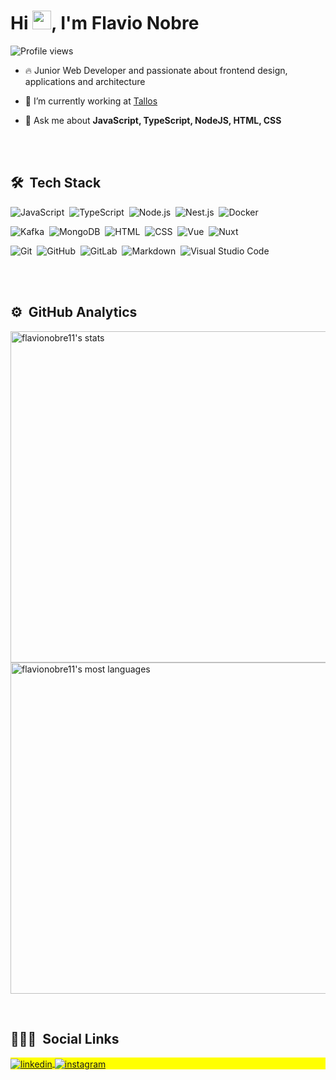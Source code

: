 <h1 align="left">Hi <img src="https://raw.githubusercontent.com/kaueMarques/kaueMarques/master/hi.gif" width="30px">, I'm Flavio Nobre</h1>
<p align="left"> <img src="https://komarev.com/ghpvc/?username=flavionobre11&color=yellow" alt="Profile views" /> </p>

- 🔥 Junior Web Developer and passionate about frontend design, applications and architecture 

- 🔭 I’m currently working at [Tallos](https://tallos.com.br/)

- 💬 Ask me about **JavaScript, TypeScript, NodeJS, HTML, CSS**

<br><br>

## 🛠 &nbsp;Tech Stack


![JavaScript](https://img.shields.io/badge/-JavaScript-05122A?style=flat&logo=javascript)&nbsp; ![TypeScript](https://img.shields.io/badge/-TypeScript-05122A?style=flat&logo=typescript)&nbsp; ![Node.js](https://img.shields.io/badge/-Node.js-05122A?style=flat&logo=node.js)&nbsp; ![Nest.js](https://img.shields.io/badge/-Nest.js-05122A?style=flat&logo=NestJs)&nbsp; ![Docker](https://img.shields.io/badge/-Docker-05122A?style=flat&logo=Docker)&nbsp;

![Kafka](https://img.shields.io/badge/-Kafka-05122A?style=flat&logo=apachekafka)&nbsp; ![MongoDB](https://img.shields.io/badge/-MongoDB-05122A?style=flat&logo=MongoDB)&nbsp; ![HTML](https://img.shields.io/badge/-HTML-05122A?style=flat&logo=HTML5)&nbsp; ![CSS](https://img.shields.io/badge/-CSS-05122A?style=flat&logo=CSS3&logoColor=1572B6)&nbsp; ![Vue](https://img.shields.io/badge/-Vue.js-05122A?style=flat&logo=Vue.js)&nbsp; ![Nuxt](https://img.shields.io/badge/-Nuxt.js-05122A?style=flat&logo=Nuxt.js)&nbsp;

![Git](https://img.shields.io/badge/-Git-05122A?style=flat&logo=git)&nbsp; ![GitHub](https://img.shields.io/badge/-GitHub-05122A?style=flat&logo=github)&nbsp; ![GitLab](https://img.shields.io/badge/-GitLab-05122A?style=flat&logo=GitLab)&nbsp; ![Markdown](https://img.shields.io/badge/-Markdown-05122A?style=flat&logo=markdown)&nbsp; ![Visual Studio Code](https://img.shields.io/badge/-Visual%20Studio%20Code-05122A?style=flat&logo=visual-studio-code&logoColor=007ACC)&nbsp;

<br><br>

## ⚙️ &nbsp;GitHub Analytics

<p align="left">
<img width="530em" src="https://github-readme-stats.vercel.app/api?username=flavionobre11&show_icons=true&theme=dracula" alt="flavionobre11's stats"/>
<img width="530em" src="https://github-readme-stats.vercel.app/api/top-langs/?username=flavionobre11&layout=compact&theme=dracula" alt="flavionobre11's most languages"/>
</p>

<br>

## 👨🏽‍🦲 &nbsp;Social Links

<p align="left" style="background:yellow">
<a href="https://www.linkedin.com/in/flavionobree" target="_blank">
  <img align="center" src="https://img.shields.io/badge/-flavionobree-05122A?style=flat&logo=linkedin" alt="linkedin"/>
</a>
<a href="https://instagram.com/flavionobre_" target="_blank">
 <img align="center" src="https://img.shields.io/badge/-flavionobre_-05122A?style=flat&logo=instagram" alt="instagram"/>
</a>
</p>

<br><br>

<!---
flavionobre11/flavionobre11 is a ✨ special ✨ repository because its `README.md` (this file) appears on your GitHub profile.
You can click the Preview link to take a look at your changes.
--->
